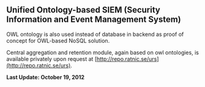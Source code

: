 Unified Ontology-based SIEM (Security Information and Event Management System)
---

OWL ontology is also used instead of database in backend as proof of concept for OWL-based NoSQL solution.

Central aggregation and retention module, again based on owl ontologies, is available privately upon request at [http://repo.ratnic.se/urs](http://repo.ratnic.se/urs).

**Last Update: October 19, 2012**


